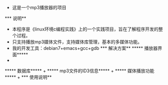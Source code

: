 *  这是一个mp3播放器的项目

***  说明**
+  本程序是《linux环境c编程实践》上的一个实践项目，旨在了解程序开发的整个过程。
+  只支持播放mp3媒体文件，支持媒体库管理，基本的多媒体功能。
+  我的开发工具：debian7+emacs+gcc+gdb
***  解决方案**
*****  播放器界面*****
+
*****  数据库*****
+
*****  mp3文件的ID3信息*****
+
*****  媒体播放功能*****
+
***  使用说明**


